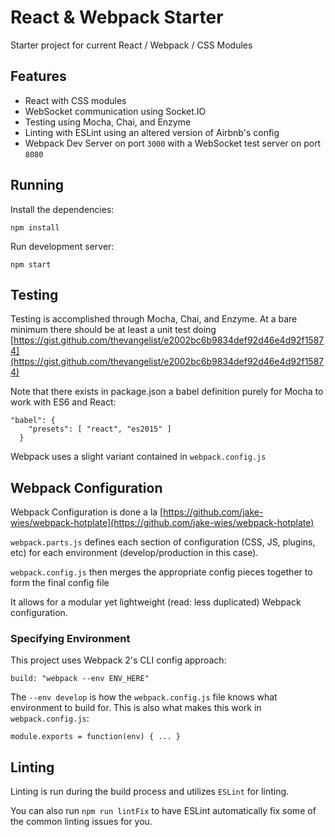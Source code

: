 # React & Webpack Starter

Starter project for current React / Webpack / CSS Modules

## Features

* React with CSS modules
* WebSocket communication using Socket.IO
* Testing using Mocha, Chai, and Enzyme
* Linting with ESLint using an altered version of Airbnb's config
* Webpack Dev Server on port `3000` with a WebSocket test server on port `8080`

## Running

Install the dependencies:

```
npm install
```

Run development server:

```
npm start
```


## Testing

Testing is accomplished through Mocha, Chai, and Enzyme. At a bare minimum there should be at least
a unit test doing [https://gist.github.com/thevangelist/e2002bc6b9834def92d46e4d92f15874](https://gist.github.com/thevangelist/e2002bc6b9834def92d46e4d92f15874)

Note that there exists in package.json a babel definition purely for Mocha to work with ES6 and React:

```
"babel": {
    "presets": [ "react", "es2015" ]
  }
```

Webpack uses a slight variant contained in `webpack.config.js`

## Webpack Configuration

Webpack Configuration is done a la [https://github.com/jake-wies/webpack-hotplate](https://github.com/jake-wies/webpack-hotplate)

`webpack.parts.js` defines each section of configuration (CSS, JS, plugins, etc) for each environment (develop/production in this case). 

`webpack.config.js` then merges the appropriate config pieces together to form the final config file

It allows for a modular yet lightweight (read: less duplicated) Webpack configuration.

### Specifying Environment

This project uses Webpack 2's CLI config approach:

`build: "webpack --env ENV_HERE"`

The `--env develop` is how the `webpack.config.js` file knows what environment to build for. This is also what makes this work
in `webpack.config.js`:

```
module.exports = function(env) { ... }
```

## Linting

Linting is run during the build process and utilizes `ESLint` for linting. 

You can also run `npm run lintFix` to have ESLint automatically fix some of the common linting issues for you.
